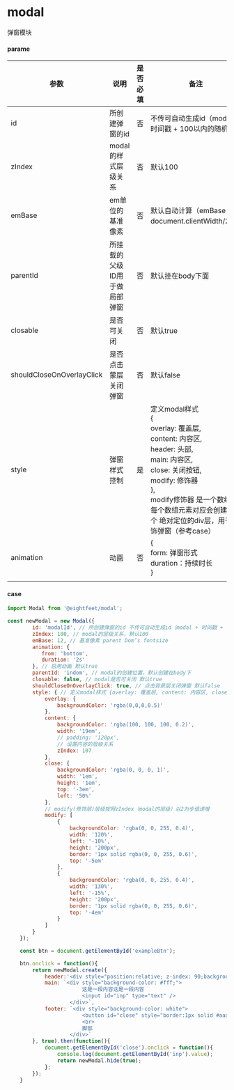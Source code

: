 # modal

弹窗模块

#### parame

| 参数                      | 说明                         | 是否必填 | 备注                                                         | 类型    |
| ------------------------- | ---------------------------- | -------- | ------------------------------------------------------------ | ------- |
| id                        | 所创建弹窗的id               | 否       | 不传可自动生成id（modal + 时间戳 + 100以内的随机数）         | String  |
| zIndex                    | modal的样式层级关系          | 否       | 默认100                                                      | Number  |
| emBase                    | em单位的基准像素             | 否       | 默认自动计算（emBase = document.clientWidth/24）             | Number  |
| parentId                  | 所挂载的父级ID用于做局部弹窗 | 否       | 默认挂在body下面                                             | String  |
| closable                  | 是否可关闭                   | 否       | 默认true                                                     | Boolean |
| shouldCloseOnOverlayClick | 是否点击蒙层关闭弹窗         | 否       | 默认false                                                    | Boolean |
| style                     | 弹窗样式控制                 | 是       | 定义modal样式<br /> {<br />    overlay: 覆盖层, <br />    content: 内容区, <br />    header: 头部, <br />    main: 内容区, <br />    close: 关闭按钮, <br />    modify: 修饰器<br />}, <br />modify修饰器 是一个数组，每个数组元素对应会创建一个 绝对定位的div层，用于修饰弹窗（参考case） | Object  |
| animation                 | 动画                         | 否       | {<br />    form: 弹窗形式<br />    duration：持续时长<br />} | Object  |
|                           |                              |          |                                                              |         |



#### case

```javascript
import Modal from '@eightfeet/modal';

const newModal = new Modal({
        id: 'modalId', // 所创建弹窗的id 不传可自动生成id（modal + 时间戳 + 100以内的随机数）
        zIndex: 100, // modal的层级关系，默认100
        emBase: 12, // 基准像素 parent Dom’s fontsize
        animation: {
           from: 'bottom',
           duration: '2s'
        }, // 启用动画 默认true
        parentId: 'indom', // modal的创建位置，默认创建在body下
        closable: false, // modal是否可关闭 默认true
        shouldCloseOnOverlayClick: true, // 点击背景层关闭弹窗 默认false
        style: { // 定义modal样式 {overlay: 覆盖层, content: 内容区, close: 关闭按钮} 
            overlay: {
                backgroundColor: 'rgba(0,0,0,0.5)'
            },
            content: {
                backgroundColor: 'rgba(100, 100, 100, 0.2)',
                width: '19em',
                // padding: '120px',
                // 设置内容的层级关系
                zIndex: 107
            },
            close: {
                backgroundColor: 'rgba(0, 0, 0, 1)',
                width: '1em',
                height: '1em',
                top: '-3em',
                left: '50%'
            },
            // modify(修饰层)层级按照zIndex（modal的层级）以2为步值递增
            modify: [
                {
                    backgroundColor: 'rgba(0, 0, 255, 0.4)',
                    width: '120%',
                    left: '-10%',
                    height: '200px',
                    border: '1px solid rgba(0, 0, 255, 0.6)',
                    top: '-5em'
                },
                {
                    backgroundColor: 'rgba(0, 0, 255, 0.4)',
                    width: '130%',
                    left: '-15%',
                    height: '200px',
                    border: '1px solid rgba(0, 0, 255, 0.6)',
                    top: '-4em'
                }
            ]
        }
    });

    const btn = document.getElementById('exampleBtn');

    btn.onclick = function(){ 
        return newModal.create({
            header:'<div style="position:relative; z-index: 90;background-color: yellow;">头部</div>',
            main: `<div style="background-color: #fff;">
                        这是一段内容这是一段内容
                        <input id="inp" type="text" />
                    </div>`,
            footer: `<div style="background-color: white">
                        <button id="close" style="border:1px solid #aaa; padding: 1em">确定</button>
                        <br>
                        脚部
                    </div>`
        }, true).then(function(){
            document.getElementById('close').onclick = function(){
                console.log(document.getElementById('inp').value);
                return newModal.hide(true);
            };
        });
    }
    
```
